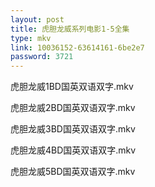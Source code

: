 ```yaml
---
layout: post
title: 虎胆龙威系列电影1-5全集
type: mkv
link: 10036152-63614161-6be2e7
password: 3721
---
```


虎胆龙威1BD国英双语双字.mkv

虎胆龙威2BD国英双语双字.mkv

虎胆龙威3BD国英双语双字.mkv

虎胆龙威4BD国英双语双字.mkv

虎胆龙威5BD国英双语双字.mkv